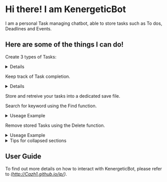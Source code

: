 # Hi there! I am KenergeticBot 

I am a personal Task managing chatbot, able to store tasks such as To dos, Deadlines and Events.

## Here are some of the things I can do!

Create 3 types of Tasks:
<details>
1. Todo: Tasks which are not time sensitive.
2. Deadline: Tasks which are time sensitive, able to indicate deadline using /by.
3. Event: Tasks which are happening at a specific time frame, using /from and /to.
</details>

Keep track of Task completion.
<details>
 1. [ ] Indicates Tasks that are not completed
 2. [X] Indicates Tasks that are completed
</details>
      
Store and retreive your tasks into a dedicated save file.

Search for keyword using the Find function.

<details>
  ### find [keyword]
```
<summary>Useage Example</summary>
find book
____________________________________________________________
Here are the matching tasks in your list:
1.[T][ ] borrow book
2.[D][ ] return book (by: Sunday)
____________________________________________________________
```
</details>

Remove stored Tasks using the Delete function.

<details>
<summary>Useage Example</summary>
 ### delete [task index]
```
delete 2
____________________________________________________________
Noted. I've removed this task:
[D][ ] return book (by: Sunday)
Now you have 1 tasks in the list.
____________________________________________________________
```
```ruby
   puts "Hello World"
```
</details>

<details>

<summary>Tips for collapsed sections</summary>

### You can add a header

You can add text within a collapsed section. 

You can add an image or a code block, too.

```ruby
   puts "Hello World"
```

</details>

## User Guide
To find out more details on how to interact with KenergeticBot, please refer to *(http://Cazh1.github.io/ip/)*.

